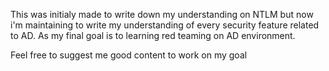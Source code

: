 This was initialy made to write down my understanding on NTLM but now i'm maintaining to write my understanding of every security feature related to AD. As my final goal is to learning red teaming on AD environment.


Feel free to suggest me good content to work on my goal
